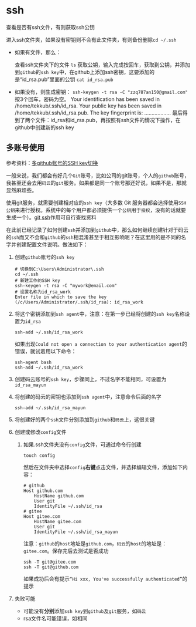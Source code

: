 # ssh

查看是否有ssh文件，有则获取ssh公钥



进入ssh文件夹，如果没有密钥则不会有此文件夹，有则备份删除`cd ~/.ssh`

- 如果有文件，那么：

  查看ssh文件夹下的文件
  `ls`
  获取公钥，输入完成按回车，获取到公钥，并添加到`github`的`ssh key`中，在github上添加ssh密钥，这要添加的是“id_rsa.pub”里面的公钥
  `cat id_rsa.pub`

- 如果没有，则生成密钥：
  `ssh-keygen -t rsa -C "zzq787an150@gmail.com"`
  按3个回车，密码为空。
  Your identification has been saved in /home/tekkub/.ssh/id_rsa.
  Your public key has been saved in /home/tekkub/.ssh/id_rsa.pub.
  The key fingerprint is:
  ………………
  最后得到了两个文件：id_rsa和id_rsa.pub，再按照有ssh文件的情况下操作，在github中创建新的ssh key

## 多账号使用

参考资料：[多github帐号的SSH key切换](https://www.cnblogs.com/BeginMan/p/3548139.html)

一般来说，我们都会有好几个`Git`账号，比如公司的git账号，个人的`github`账号，我甚至还会去用`码云`的`git`服务。如果都是同一个账号那还好说，如果不是，那就显然麻烦些。

使用git服务，就需要创建相对应的`ssh key`（大多数 Git 服务器都会选择使用`SSH公钥`来进行授权。系统中的每个用户都必须提供一个`公钥`用于`授权`，没有的话就要生成一个）。[git ssh](https://git-scm.com/book/zh/v1/%E6%9C%8D%E5%8A%A1%E5%99%A8%E4%B8%8A%E7%9A%84-Git-%E7%94%9F%E6%88%90-SSH-%E5%85%AC%E9%92%A5)作用可自行查找资料

在此前已经记录了如何创建`ssh`并添加到`github`中，那么如何继续创建针对于码云的`ssh`而又不会和`github`的`ssh`相混淆甚至于相互影响呢？在这里用的是不同的名字并创建配置文件说明。做法如下：

1. 创建`github`账号的`ssh key`

   ```
   # 切换到C:\Users\Administrator\.ssh
   cd ~/.ssh     
   # 新建工作的SSH key
   ssh-keygen -t rsa -C "mywork@email.com"  
   # 设置名称为id_rsa_work
   Enter file in which to save the key (/c/Users/Administrator/.ssh/id_rsa): id_rsa_work
   ```

2. 将这个密钥添加到`ssh agent`中，注意：在第一步已经将创建的`ssh key`名称设置为`id_rsa`

   ```
   ssh-add ~/.ssh/id_rsa_work
   ```

   如果出现`Could not open a connection to your authentication agent`的错误，就试着用以下命令：

   ```
   ssh-agent bash
   ssh-add ~/.ssh/id_rsa_work
   ```

3. 创建码云账号的`ssh key`，步骤同上，不过名字不能相同，可设置为`id_rsa_mayun`

4. 将创建的码云的密钥也添加到`ssh agent`中，注意命令后面的名字

   ```
   ssh-add ~/.ssh/id_rsa_mayun
   ```

5. 将创建好的两个`ssh`文件分别添加到`github`和`码云`上，这很关键

6. 创建或修改`config`文件

   1. 如果.ssh文件夹没有`config`文件，可通过命令行创建

      ```
      touch config
      ```

      然后在文件夹中选择`config`**右键**点击文件，并选择编辑文件，添加如下内容：

      ```
      # github
      Host github.com
          HostName github.com
          User git
          IdentityFile ~/.ssh/id_rsa
      # gitee
      Host gitee.com
          HostName gitee.com
          User git
          IdentityFile ~/.ssh/id_rsa_mayun
      ```

      注意：`github`的`host`地址是`github.com`，`码云`的`host`的地址是：`gitee.com`。保存完后去测试是否成功

      ```
      ssh -T git@gitee.com
      ssh -T git@github.com
      ```

      如果成功后会有提示`“Hi xxx, You've successfully authenticated”`的提示

7. 失败可能

   - 可能没有**分别**添加`ssh key`到`github`及`git`服务，如`码云`
   - rsa文件名可能错误，如相同
